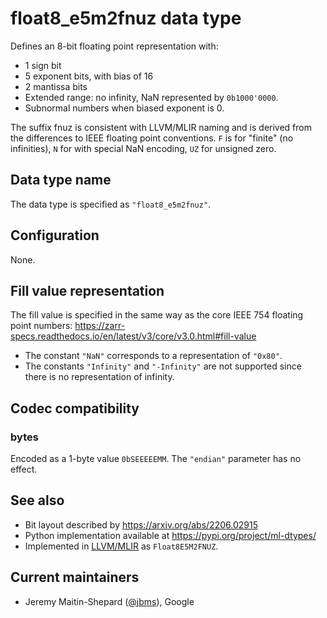 # float8_e5m2fnuz data type

Defines an 8-bit floating point representation with:

- 1 sign bit
- 5 exponent bits, with bias of 16
- 2 mantissa bits
- Extended range: no infinity, NaN represented by `0b1000'0000`.
- Subnormal numbers when biased exponent is 0.

The suffix fnuz is consistent with LLVM/MLIR naming and is derived from the
differences to IEEE floating point conventions. `F` is for "finite" (no
infinities), `N` for with special NaN encoding, `UZ` for unsigned zero.

## Data type name

The data type is specified as `"float8_e5m2fnuz"`.

## Configuration

None.

## Fill value representation

The fill value is specified in the same way as the core IEEE 754 floating point
numbers:
https://zarr-specs.readthedocs.io/en/latest/v3/core/v3.0.html#fill-value

- The constant `"NaN"` corresponds to a representation of `"0x80"`.
- The constants `"Infinity"` and `"-Infinity"` are not supported since there is
  no representation of infinity.

## Codec compatibility

### bytes

Encoded as a 1-byte value `0bSEEEEEMM`.  The `"endian"` parameter has no effect.

## See also

- Bit layout described by https://arxiv.org/abs/2206.02915
- Python implementation available at https://pypi.org/project/ml-dtypes/
- Implemented in [LLVM/MLIR](https://llvm.org/doxygen/APFloat_8h_source.html) as `Float8E5M2FNUZ`.

## Current maintainers

* Jeremy Maitin-Shepard ([@jbms](https://github.com/jbms)), Google
